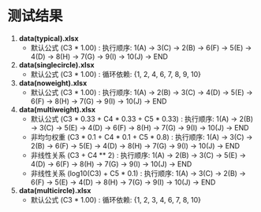 # 测试结果

1. **data(typical).xlsx**
    - 默认公式 (C3 * 1.00) :
    执行顺序: 1(A) → 3(C) → 2(B) → 6(F) → 5(E) → 4(D) → 8(H) → 7(G) → 9(I) → 10(J) → END
2. **data(singlecircle).xlsx**
    - 默认公式 (C3 * 1.00) :
    循环依赖: {1, 2, 4, 6, 7, 8, 9, 10}
3. **data(noweight).xlsx**
    - 默认公式 (C3 * 1.00) :
    执行顺序: 1(A) → 2(B) → 3(C) → 4(D) → 5(E) → 6(F) → 8(H) → 7(G) → 9(I) → 10(J) → END
4. **data(multiweight).xlsx**
    - 默认公式 (C3 * 0.33 + C4 * 0.33 + C5 * 0.33) : 
    执行顺序: 1(A) → 2(B) → 3(C) → 5(E) → 4(D) → 6(F) → 8(H) → 7(G) → 9(I) → 10(J) → END
    - 非均匀权重 (C3 * 0.1 + C4 * 0.1 + C5 * 0.8) : 
    执行顺序: 1(A) → 3(C) → 2(B) → 6(F) → 5(E) → 4(D) → 8(H) → 7(G) → 9(I) → 10(J) → END
    - 非线性关系 (C3 + C4 ** 2) :
    执行顺序: 1(A) → 2(B) → 3(C) → 5(E) → 4(D) → 6(F) → 8(H) → 7(G) → 9(I) → 10(J) → END
    - 非线性关系 (log10(C3) + C5 * 0.1) :
    执行顺序: 1(A) → 3(C) → 2(B) → 6(F) → 5(E) → 4(D) → 8(H) → 7(G) → 9(I) → 10(J) → END
5. **data(multicircle).xlsx**
    - 默认公式 (C3 * 1.00) :
    循环依赖: {1, 2, 3, 4, 6, 7, 8, 10}
